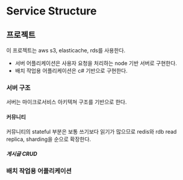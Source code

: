 # Service Structure

## 프로젝트

이 프로젝트는 aws s3, elasticache, rds를 사용한다.

 - 서버 어플리케이션은 사용자 요청을 처리하는 node 기반 서버로 구현한다.
 - 배치 작업용 어플리케이션은 c# 기반으로 구현한다.

### 서버 구조

서버는 마이크로서비스 아키텍쳐 구조를 기반으로 한다.

#### 커뮤니티

커뮤니티의 stateful 부분은 보통 쓰기보다 읽기가 많으므로 redis와 rdb read replica, sharding을 순으로 확장한다.

##### 게시글 CRUD

### 배치 작업용 어플리케이션